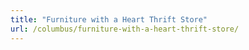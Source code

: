 ```yaml
---
title: "Furniture with a Heart Thrift Store"
url: /columbus/furniture-with-a-heart-thrift-store/
---
```

